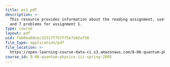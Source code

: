 ```yaml
---
title: ps1.pdf
description: >-
  This resource provides information about the reading assignment, useful facts
  and 7 problems for assignment 1.
type: course
layout: pdf
uid: fab0ea8dcec32517f757f75e7e02af30
file_type: application/pdf
file_location: >-
  https://open-learning-course-data-ci.s3.amazonaws.com/8-06-quantum-physics-iii-spring-2005/fab0ea8dcec32517f757f75e7e02af30_ps1.pdf
course_id: 8-06-quantum-physics-iii-spring-2005
---
```

